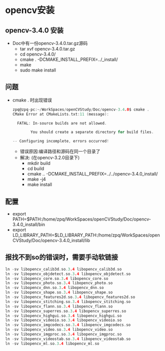 # opencv安装

## opencv-3.4.0 安装

* Doc中有一份opencv-3.4.0.tar.gz源码
  * tar xvf opencv-3.4.0.tar.gz
  * cd opencv-3.4.0/
  * cmake . -DCMAKE_INSTALL_PREFIX=../_install/
  * make
  * sudo make install

## 问题

* cmake .  时出现错误
    ```C
    zpq@zpq-pc:~/WorkSpaces/openCVStudy/Doc/opencv-3.4.0$ cmake .
    CMake Error at CMakeLists.txt:11 (message):

      FATAL: In-source builds are not allowed.

            You should create a separate directory for build files.

    -- Configuring incomplete, errors occurred!
    ```
  * 错误原因:编译路径和源码在同一个目录了
  * 解决: (在opencv-3.2.0目录下)
    * mkdir build
    * cd build
    * cmake .. -DCMAKE_INSTALL_PREFIX=../../opencv-3.4.0_install/
    * make -j4
    * make install

## 配置

* export PATH=$PATH:/home/zpq/WorkSpaces/openCVStudy/Doc/opencv-3.4.0_install/bin
* export LD_LIBRARY_PATH=$LD_LIBRARY_PATH:/home/zpq/WorkSpaces/openCVStudy/Doc/opencv-3.4.0_install/lib

## 报找不到so的错误时，需要手动软链接

```C
ln -sv libopencv_calib3d.so.3.4 libopencv_calib3d.so
ln -sv libopencv_objdetect.so.3.4 libopencv_objdetect.so
ln -sv libopencv_core.so.3.4 libopencv_core.so
ln -sv libopencv_photo.so.3.4 libopencv_photo.so
ln -sv libopencv_dnn.so.3.4 libopencv_dnn.so
ln -sv libopencv_shape.so.3.4 libopencv_shape.so
ln -sv libopencv_features2d.so.3.4 libopencv_features2d.so
ln -sv libopencv_stitching.so.3.4 libopencv_stitching.so
ln -sv libopencv_flann.so.3.4 libopencv_flann.so
ln -sv libopencv_superres.so.3.4 libopencv_superres.so
ln -sv libopencv_highgui.so.3.4 libopencv_highgui.so
ln -sv libopencv_videoio.so.3.4 libopencv_videoio.so
ln -sv libopencv_imgcodecs.so.3.4 libopencv_imgcodecs.so
ln -sv libopencv_video.so.3.4 libopencv_video.so
ln -sv libopencv_imgproc.so.3.4 libopencv_imgproc.so
ln -sv libopencv_videostab.so.3.4 libopencv_videostab.so
ln -sv libopencv_ml.so.3.4 libopencv_ml.so
```